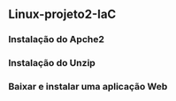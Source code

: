 ﻿## Linux-projeto2-IaC

### Instalação do Apche2
### Instalação do Unzip
### Baixar e instalar uma aplicação Web
